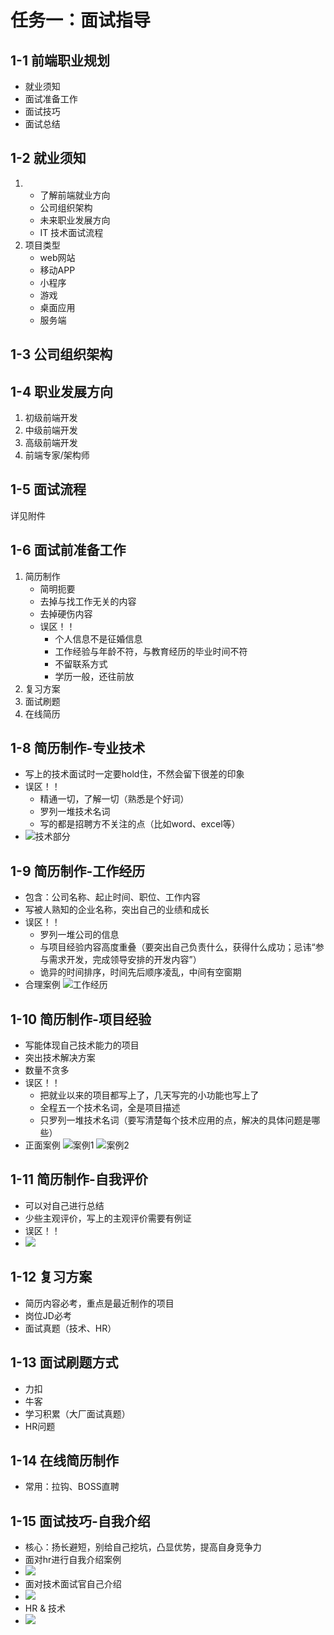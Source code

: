 # 任务一：面试指导
## 1-1  前端职业规划
- 就业须知
- 面试准备工作
- 面试技巧
- 面试总结

## 1-2 就业须知
1. 
   - 了解前端就业方向
   - 公司组织架构
   - 未来职业发展方向
   - IT 技术面试流程
2. 项目类型
   - web网站
   - 移动APP
   - 小程序
   - 游戏
   - 桌面应用
   - 服务端

## 1-3 公司组织架构

## 1-4 职业发展方向

1. 初级前端开发
2. 中级前端开发
3. 高级前端开发
4. 前端专家/架构师

## 1-5 面试流程
 详见附件

## 1-6 面试前准备工作
1. 简历制作
   - 简明扼要
   - 去掉与找工作无关的内容
   - 去掉硬伤内容
   - 误区！！
     - 个人信息不是征婚信息
     - 工作经验与年龄不符，与教育经历的毕业时间不符
     - 不留联系方式
     - 学历一般，还往前放
2. 复习方案
3. 面试刷题
4. 在线简历

## 1-8 简历制作-专业技术
- 写上的技术面试时一定要hold住，不然会留下很差的印象
- 误区！！
  - 精通一切，了解一切（熟悉是个好词）
  - 罗列一堆技术名词 
  - 写的都是招聘方不关注的点（比如word、excel等）
- ![技术部分](./技术部分.png)

## 1-9 简历制作-工作经历
- 包含：公司名称、起止时间、职位、工作内容
- 写被人熟知的企业名称，突出自己的业绩和成长
- 误区！！
  - 罗列一堆公司的信息
  - 与项目经验内容高度重叠（要突出自己负责什么，获得什么成功；忌讳“参与需求开发，完成领导安排的开发内容”）
  - 诡异的时间排序，时间先后顺序凌乱，中间有空窗期
- 合理案例
![工作经历](工作经历.png)

## 1-10 简历制作-项目经验
- 写能体现自己技术能力的项目
- 突出技术解决方案
- 数量不贪多
- 误区！！
  - 把就业以来的项目都写上了，几天写完的小功能也写上了
  - 全程五一个技术名词，全是项目描述
  - 只罗列一堆技术名词（要写清楚每个技术应用的点，解决的具体问题是哪些）
- 正面案例
![案例1](./项目经验1.png)
![案例2](项目经验2.png)

## 1-11 简历制作-自我评价
- 可以对自己进行总结
- 少些主观评价，写上的主观评价需要有例证
- 误区！！
- ![](自我评价误区.png)

## 1-12 复习方案
- 简历内容必考，重点是最近制作的项目
- 岗位JD必考
- 面试真题（技术、HR）

## 1-13 面试刷题方式
- 力扣
- 牛客
- 学习积累（大厂面试真题）
- HR问题

## 1-14 在线简历制作
- 常用：拉钩、BOSS直聘

## 1-15 面试技巧-自我介绍
- 核心：扬长避短，别给自己挖坑，凸显优势，提高自身竞争力
- 面对hr进行自我介绍案例
- ![](自我介绍1.png)
- 面对技术面试官自己介绍
- ![](自我介绍2.png)
- HR & 技术
- ![](自我介绍3.png)